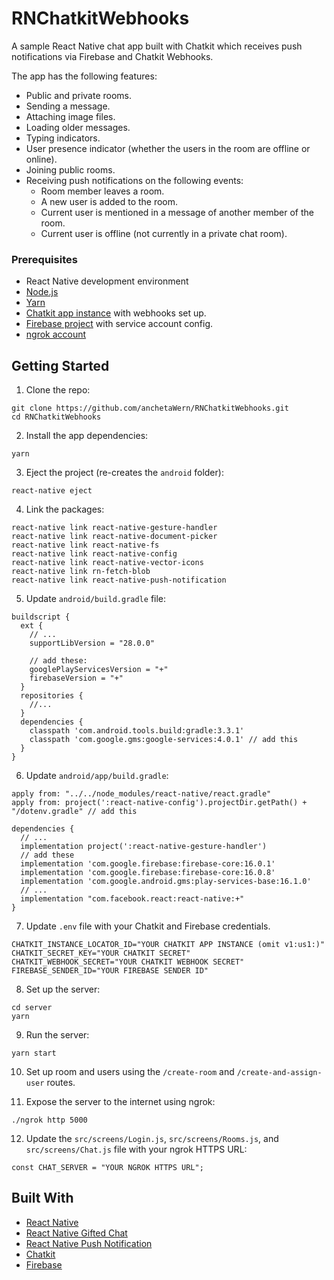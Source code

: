 # RNChatkitWebhooks
A sample React Native chat app built with Chatkit which receives push notifications via Firebase and Chatkit Webhooks.

The app has the following features:

- Public and private rooms.
- Sending a message.
- Attaching image files.
- Loading older messages.
- Typing indicators.
- User presence indicator (whether the users in the room are offline or online).
- Joining public rooms.
- Receiving push notifications on the following events:
  - Room member leaves a room.
  - A new user is added to the room.
  - Current user is mentioned in a message of another member of the room.
  - Current user is offline (not currently in a private chat room).

### Prerequisites

-   React Native development environment
-   [Node.js](https://nodejs.org/en/)
-   [Yarn](https://yarnpkg.com/en/)
-   [Chatkit app instance](https://pusher.com/chatkit) with webhooks set up.
-   [Firebase project](https://console.firebase.google.com) with service account config.
-   [ngrok account](https://ngrok.com/)

## Getting Started

1.  Clone the repo:

```
git clone https://github.com/anchetaWern/RNChatkitWebhooks.git
cd RNChatkitWebhooks
```

2.  Install the app dependencies:

```
yarn
```

3.  Eject the project (re-creates the `android` folder):

```
react-native eject
```

4.  Link the packages:

```
react-native link react-native-gesture-handler
react-native link react-native-document-picker
react-native link react-native-fs
react-native link react-native-config
react-native link react-native-vector-icons
react-native link rn-fetch-blob
react-native link react-native-push-notification
```

5.  Update `android/build.gradle` file:

```
buildscript {
  ext {
    // ...
    supportLibVersion = "28.0.0"

    // add these:
    googlePlayServicesVersion = "+"
    firebaseVersion = "+"  
  }
  repositories { 
    //... 
  }
  dependencies {
    classpath 'com.android.tools.build:gradle:3.3.1'
    classpath 'com.google.gms:google-services:4.0.1' // add this
  }
}
```

6. Update `android/app/build.gradle`:

```
apply from: "../../node_modules/react-native/react.gradle"
apply from: project(':react-native-config').projectDir.getPath() + "/dotenv.gradle" // add this
```

```
dependencies {
  // ...  
  implementation project(':react-native-gesture-handler')
  // add these
  implementation 'com.google.firebase:firebase-core:16.0.1' 
  implementation 'com.google.firebase:firebase-core:16.0.8' 
  implementation 'com.google.android.gms:play-services-base:16.1.0' 
  // ...
  implementation "com.facebook.react:react-native:+"
}
```

7.  Update `.env` file with your Chatkit and Firebase credentials.

```
CHATKIT_INSTANCE_LOCATOR_ID="YOUR CHATKIT APP INSTANCE (omit v1:us1:)"
CHATKIT_SECRET_KEY="YOUR CHATKIT SECRET"
CHATKIT_WEBHOOK_SECRET="YOUR CHATKIT WEBHOOK SECRET"
FIREBASE_SENDER_ID="YOUR FIREBASE SENDER ID"
```

8.  Set up the server:

```
cd server
yarn
```

9.  Run the server:

```
yarn start
```

10. Set up room and users using the `/create-room` and `/create-and-assign-user` routes.

11. Expose the server to the internet using ngrok:

```
./ngrok http 5000
```

12. Update the `src/screens/Login.js`, `src/screens/Rooms.js`, and `src/screens/Chat.js` file with your ngrok HTTPS URL:

```
const CHAT_SERVER = "YOUR NGROK HTTPS URL";
```

## Built With

-   [React Native](http://facebook.github.io/react-native/)
-   [React Native Gifted Chat](https://github.com/FaridSafi/react-native-gifted-chat)
-   [React Native Push Notification](https://github.com/zo0r/react-native-push-notification)
-   [Chatkit](https://pusher.com/chatkit)
-   [Firebase](https://console.firebase.google.com)
